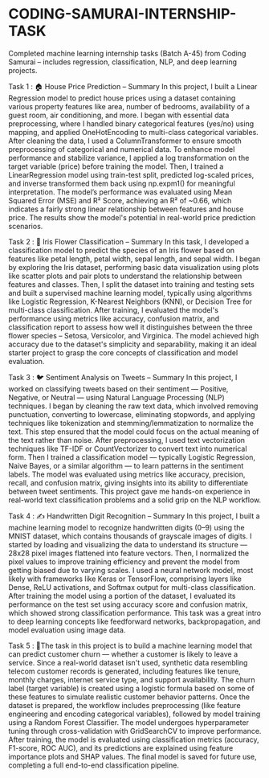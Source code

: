   # CODING-SAMURAI-INTERNSHIP-TASK
Completed machine learning internship tasks (Batch A-45) from Coding Samurai – includes regression, classification, NLP, and deep learning projects.

Task 1 : 🏠 House Price Prediction – Summary
In this project, I built a Linear Regression model to predict house prices using a dataset containing various property features like area, number of bedrooms, availability of a guest room, air conditioning, and more. I began with essential data preprocessing, where I handled binary categorical features (yes/no) using mapping, and applied OneHotEncoding to multi-class categorical variables. After cleaning the data, I used a ColumnTransformer to ensure smooth preprocessing of categorical and numerical data.
To enhance model performance and stabilize variance, I applied a log transformation on the target variable (price) before training the model. Then, I trained a LinearRegression model using train-test split, predicted log-scaled prices, and inverse transformed them back using np.expm1() for meaningful interpretation. The model’s performance was evaluated using Mean Squared Error (MSE) and R² Score, achieving an R² of ~0.66, which indicates a fairly strong linear relationship between features and house price. The results show the model's potential in real-world price prediction scenarios.

Task 2 : 🌸 Iris Flower Classification – Summary
In this task, I developed a classification model to predict the species of an Iris flower based on features like petal length, petal width, sepal length, and sepal width. I began by exploring the Iris dataset, performing basic data visualization using plots like scatter plots and pair plots to understand the relationship between features and classes. Then, I split the dataset into training and testing sets and built a supervised machine learning model, typically using algorithms like Logistic Regression, K-Nearest Neighbors (KNN), or Decision Tree for multi-class classification.
After training, I evaluated the model's performance using metrics like accuracy, confusion matrix, and classification report to assess how well it distinguishes between the three flower species – Setosa, Versicolor, and Virginica. The model achieved high accuracy due to the dataset's simplicity and separability, making it an ideal starter project to grasp the core concepts of classification and model evaluation.

Task 3 : 🐦 Sentiment Analysis on Tweets – Summary
In this project, I worked on classifying tweets based on their sentiment — Positive, Negative, or Neutral — using Natural Language Processing (NLP) techniques. I began by cleaning the raw text data, which involved removing punctuation, converting to lowercase, eliminating stopwords, and applying techniques like tokenization and stemming/lemmatization to normalize the text. This step ensured that the model could focus on the actual meaning of the text rather than noise.
After preprocessing, I used text vectorization techniques like TF-IDF or CountVectorizer to convert text into numerical form. Then I trained a classification model — typically Logistic Regression, Naive Bayes, or a similar algorithm — to learn patterns in the sentiment labels. The model was evaluated using metrics like accuracy, precision, recall, and confusion matrix, giving insights into its ability to differentiate between tweet sentiments. This project gave me hands-on experience in real-world text classification problems and a solid grip on the NLP workflow.

Task 4 : ✍️ Handwritten Digit Recognition – Summary
In this project, I built a machine learning model to recognize handwritten digits (0–9) using the MNIST dataset, which contains thousands of grayscale images of digits. I started by loading and visualizing the data to understand its structure — 28x28 pixel images flattened into feature vectors. Then, I normalized the pixel values to improve training efficiency and prevent the model from getting biased due to varying scales.
I used a neural network model, most likely with frameworks like Keras or TensorFlow, comprising layers like Dense, ReLU activations, and Softmax output for multi-class classification. After training the model using a portion of the dataset, I evaluated its performance on the test set using accuracy score and confusion matrix, which showed strong classification performance. This task was a great intro to deep learning concepts like feedforward networks, backpropagation, and model evaluation using image data.

Task 5 : 🎯The task in this project is to build a machine learning model that can predict customer churn — whether a customer is likely to leave a service. Since a real-world dataset isn't used, synthetic data resembling telecom customer records is generated, including features like tenure, monthly charges, internet service type, and support availability. The churn label (target variable) is created using a logistic formula based on some of these features to simulate realistic customer behavior patterns.
Once the dataset is prepared, the workflow includes preprocessing (like feature engineering and encoding categorical variables), followed by model training using a Random Forest Classifier. The model undergoes hyperparameter tuning through cross-validation with GridSearchCV to improve performance. After training, the model is evaluated using classification metrics (accuracy, F1-score, ROC AUC), and its predictions are explained using feature importance plots and SHAP values. The final model is saved for future use, completing a full end-to-end classification pipeline.
